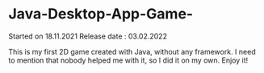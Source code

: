 # Java-Desktop-App-Game-


Started on 18.11.2021
Release date : 03.02.2022

This is my first 2D game created with Java, without any framework. I need to mention that nobody helped me with it, so I did it on my own.
Enjoy it!
